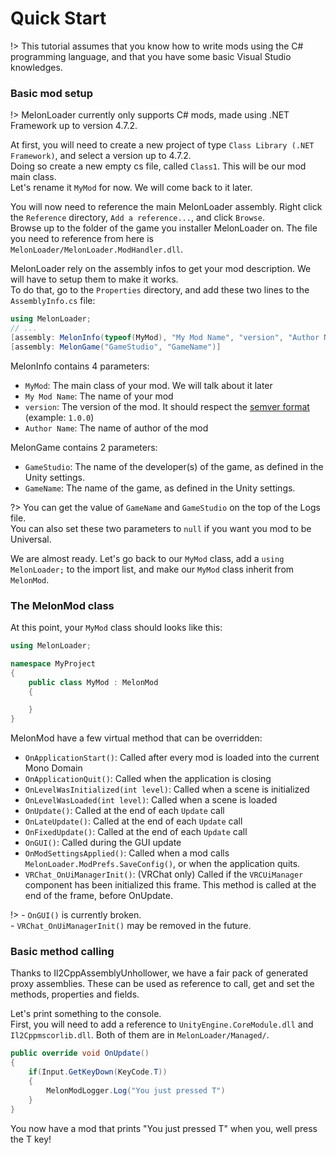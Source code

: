 # Quick Start

!> This tutorial assumes that you know how to write mods using the C# programming language, and that you have some basic Visual Studio knowledges.

### Basic mod setup

!> MelonLoader currently only supports C# mods, made using .NET Framework up to version 4.7.2.

At first, you will need to create a new project of type `Class Library (.NET Framework)`, and select a version up to 4.7.2.<br>
Doing so create a new empty cs file, called `Class1`. This will be our mod main class.<br>
Let's rename it `MyMod` for now. We will come back to it later.

You will now need to reference the main MelonLoader assembly. Right click the `Reference` directory, `Add a reference...`, and click `Browse`.<br/>
Browse up to the folder of the game you installer MelonLoader on. The file you need to reference from here is `MelonLoader/MelonLoader.ModHandler.dll`.

MelonLoader rely on the assembly infos to get your mod description. We will have to setup them to make it works.<br>
To do that, go to the `Properties` directory, and add these two lines to the `AssemblyInfo.cs` file:
```cs
using MelonLoader;
// ...
[assembly: MelonInfo(typeof(MyMod), "My Mod Name", "version", "Author Name")]
[assembly: MelonGame("GameStudio", "GameName")]
```
MelonInfo contains 4 parameters:
- `MyMod`: The main class of your mod. We will talk about it later
- `My Mod Name`: The name of your mod
- `version`: The version of the mod. It should respect the [semver format](https://semver.org/) (example: `1.0.0`)
- `Author Name`: The name of author of the mod

MelonGame contains 2 parameters:
- `GameStudio`: The name of the developer(s) of the game, as defined in the Unity settings.
- `GameName`: The name of the game, as defined in the Unity settings.

?> You can get the value of `GameName` and `GameStudio` on the top of the Logs file.<br/>You can also set these two parameters to `null` if you want you mod to be Universal.

We are almost ready. Let's go back to our `MyMod` class, add a `using MelonLoader;` to the import list, and make our `MyMod` class inherit from `MelonMod`.

### The MelonMod class

At this point, your `MyMod` class should looks like this:
```cs
using MelonLoader;

namespace MyProject
{
    public class MyMod : MelonMod
    {

    }
}
```

MelonMod have a few virtual method that can be overridden:
 - `OnApplicationStart()`: Called after every mod is loaded into the current Mono Domain
 - `OnApplicationQuit()`: Called when the application is closing
 - `OnLevelWasInitialized(int level)`: Called when a scene is initialized
 - `OnLevelWasLoaded(int level)`: Called when a scene is loaded
 - `OnUpdate()`: Called at the end of each `Update` call
 - `OnLateUpdate()`: Called at the end of each `Update` call
 - `OnFixedUpdate()`: Called at the end of each `Update` call
 - `OnGUI()`: Called during the GUI update
 - `OnModSettingsApplied()`: Called when a mod calls `MelonLoader.ModPrefs.SaveConfig()`, or when the application quits.
 - `VRChat_OnUiManagerInit()`: (VRChat only) Called if the `VRCUiManager` component has been initialized this frame. This method is called at the end of the frame, before OnUpdate.

!> - `OnGUI()` is currently broken.<br/> - `VRChat_OnUiManagerInit()` may be removed in the future.


### Basic method calling

Thanks to Il2CppAssemblyUnhollower, we have a fair pack of generated proxy assemblies. These can be used as reference to call, get and set the methods, properties and fields.

Let's print something to the console.<br>
First, you will need to add a reference to `UnityEngine.CoreModule.dll` and `Il2Cppmscorlib.dll`. Both of them are in `MelonLoader/Managed/`.

```cs
public override void OnUpdate()
{
    if(Input.GetKeyDown(KeyCode.T))
    {
        MelonModLogger.Log("You just pressed T")
    }
}
```

You now have a mod that prints "You just pressed T" when you, well press the T key!
